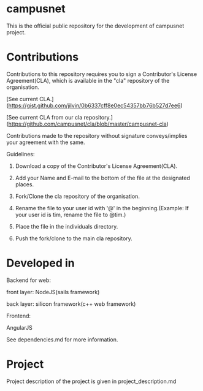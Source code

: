 # campusnet
This is the official public repository for the development of campusnet project.

# Contributions
Contributions to this repository requires you to sign a Contributor's License Agreement(CLA), which is available in the "cla" repository of the organisation.

[See current CLA.] (https://gist.github.com/jilvin/0b6337cff8e0ec54357bb76b527d7ee6)

[See current CLA from our cla repository.] (https://github.com/campusnet/cla/blob/master/campusnet-cla)

Contributions made to the repository without signature conveys/implies your agreement with the
same.

Guidelines:

1) Download a copy of the Contributor's License Agreement(CLA).

2) Add your Name and E-mail to the bottom of the file at the designated places.

3) Fork/Clone the cla repository of the organisation.

4) Rename the file to your user id with '@' in the beginning.(Example: If your user id is tim, rename the file to @tim.)

5) Place the file in the individuals directory.

6) Push the fork/clone to the main cla repository.

# Developed in
Backend for web:

front layer: NodeJS(sails framework)

back layer: silicon framework(c++ web framework)

Frontend:

AngularJS

See dependencies.md for more information.

# Project
Project description of the project is given in project_description.md
